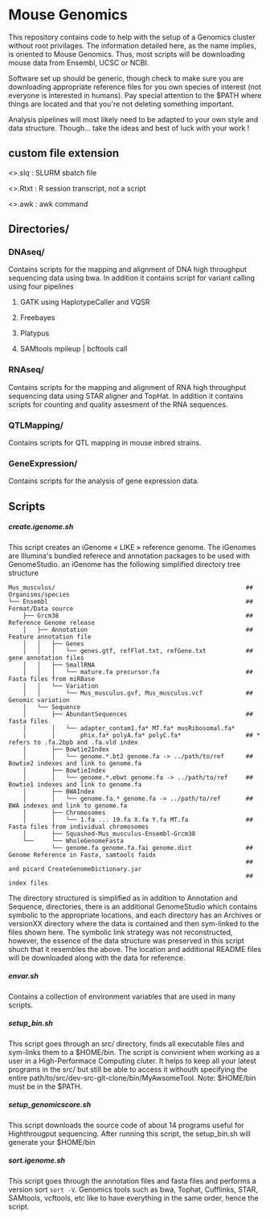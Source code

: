 Mouse Genomics
==========

This repository contains code to help with the setup of a Genomics cluster without
 root privilages.  The information detailed here, as the name implies, is oriented
 to Mouse Genomics.  Thus, most scripts will be downloading mouse data from 
 Ensembl, UCSC or NCBI.

Software set up should be generic, though check to make sure you are downloading
  appropriate reference files for you own species of interest (not everyone is 
  interested in humans).  Pay special attention to the $PATH where things are
  located and that you're not deleting something important.

Analysis pipelines will most likely need to be adapted to your own style and 
  data structure. Though... take the ideas and best of luck with your work !

custom file extension
---
<>.slq  : SLURM sbatch file

<>.Rtxt : R session transcript, not a script

<>.awk  : awk command



Directories/
---

### DNAseq/

Contains scripts for the mapping and alignment of DNA high throughput sequencing
data using bwa.  In addition it contains script for variant calling using
four pipelines

1) GATK using HaplotypeCaller and VQSR

2) Freebayes

3) Platypus

4) SAMtools mpileup | bcftools call

### RNAseq/

Contains scripts for the mapping and alignment of RNA  high throughput sequencing
data using STAR aligner and TopHat.  In addition it contains scripts for counting
and quality assesment of the RNA sequences.

### QTLMapping/

Contains scripts for QTL mapping in mouse inbred strains.

### GeneExpression/

Contains scripts for the analysis of gene expression data.

## Scripts

##### create.igenome.sh

  This script creates an iGenome « LIKE » reference genome.  The iGenomes are Illumina's bundled referece and annotation packages to be used with GenomeStudio.  an iGenome has the following simplified directory tree structure
  
    Mus_musculus/                                                     ## Organisms/species
    └── Ensembl                                                       ## Format/Data source
        ├── Grcm38                                                    ## Reference Genome release
        │   ├── Annotation                                            ## Feature annotation file
        │   │   ├── Genes
        │   │   │   └── genes.gtf, refFlat.txt, refGene.txt           ## gene annotation files
        │   │   ├── SmallRNA
        │   │   │   └── mature.fa precursor.fa                        ## Fasta files from miRBase
        │   │   └── Variation
        │   │       └── Mus_musculus.gvf, Mus_musculus.vcf            ## Genomic variation
        │   └── Sequence
        │       ├── AbundantSequences                                 ## fasta files
        │       │   └── adapter_contam1.fa* MT.fa* musRibosomal.fa*
        |       |       phix.fa* polyA.fa* polyC.fa*                  ## * refers to .fa.2bpb and .fa.vld index
        │       ├── Bowtie2Index
        │       │   └── genome.*.bt2 genome.fa -> ../path/to/ref      ## Bowtie2 indexes and link to genome.fa
        │       ├── BowtieIndex
        │       │   └── genome.*.ebwt genome.fa -> ../path/to/ref     ## Bowtie1 indexes and link to genome.fa
        │       ├── BWAIndex
        │       │   └── genome.fa.* genome.fa -> ../path/to/ref       ## BWA indexes and link to genome.fa
        │       ├── Chromosomes
        │       │   └── 1.fa ... 19.fa X.fa Y.fa MT.fa                ## Fasta files from individual chromosomes
        │       ├── Squashed-Mus_musculus-Ensembl-Grcm38
        └──     └── WholeGenomeFasta
                └── genome.fa genome.fa.fai genome.dict               ## Genome Reference in Fasta, samtools faidx
                                                                      ## and picard CreateGenomeDictionary.jar 
                                                                      ## index files
   
   The directory structured is simplified as in addition to Annotation and Sequence, directories, there is an additional GenomeStudio which contains symbolic to the appropriate locations, and each directory has an Archives or versionXX directory where the data is contained and then sym-linked to the files shown here.  The symbolic link strategy was not reconstructed, however, the essence of the data structure was preserved in this script shuch that it resembles the above.
The location and additional README files will be downloaded along with the data for reference.

##### envar.sh

Contains a collection of environment variables that are used in many scripts.  

##### setup_bin.sh

This script goes through an src/ directory, finds all executable files and sym-links them to a $HOME/bin.  The script is convinient when working as a user in a High-Performace Computing cluter. It helps to keep all your latest programs in the src/ but still be able to access it withouth specifying the entire path/to/src/dev-src-git-clone/bin/MyAwsomeTool.  Note: $HOME/bin must be in the $PATH.

##### setup_genomicscore.sh

This script downloads the source code of about 14 programs useful for Highthrougput sequencing. After running this script, the setup_bin.sh will generate your $HOME/bin

##### sort.igenome.sh

This script goes through the annotation files and fasta files and performs a version sort ```sort -V```. Genomics tools such as bwa, Tophat, Cufflinks, STAR, SAMtools, vcftools, etc like to have everything in the same order, hence the script.

